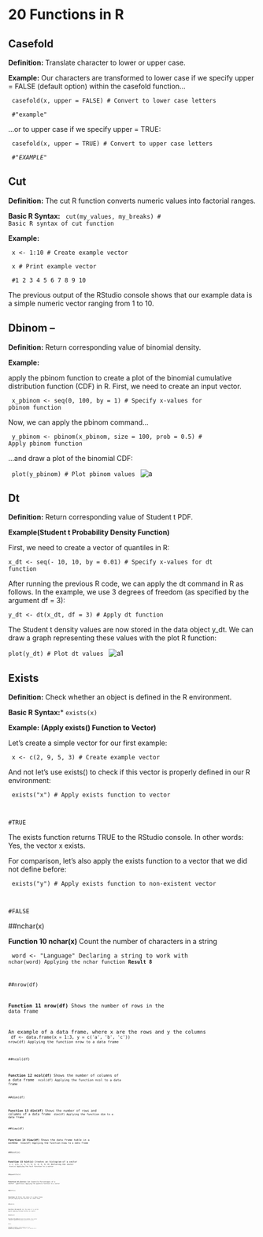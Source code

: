 # 20 Functions in R 

## Casefold 

**Definition:** Translate character to lower or upper case.

**Example:** Our characters are transformed to lower case if we specify upper = FALSE (default option) within the casefold function…

<code> casefold(x, upper = FALSE)               # Convert to lower case letters </code>

<code> #"example" </code>

…or to upper case if we specify upper = TRUE:

<code> casefold(x, upper = TRUE)                 # Convert to upper case letters </code>


<code> *#"EXAMPLE"* </code>

##  Cut

**Definition:** The cut R function converts numeric values into factorial ranges.

**Basic R Syntax:** <code> cut(my_values, my_breaks)              # Basic R syntax of cut function </code>

**Example:**

<code> x <- 1:10        # Create example vector </code>

<code> x                                              # Print example vector </code>

<code>  #1  2  3  4  5  6  7  8  9 10 </code>

The previous output of the RStudio console shows that our example data is a simple numeric vector ranging from 1 to 10.

## Dbinom – 

**Definition:** Return corresponding value of binomial density.

**Example:**

apply the pbinom function to create a plot of the binomial cumulative distribution function (CDF) in R. First, we need to create an input vector.

<code> x_pbinom <- seq(0, 100, by = 1)                       # Specify x-values for pbinom function </code>

Now, we can apply the pbinom command…

<code>  y_pbinom <- pbinom(x_pbinom, size = 100, prob = 0.5)  # Apply pbinom function </code>
  
…and draw a plot of the binomial CDF:

<code> plot(y_pbinom)                                        # Plot pbinom values </code>
![a](https://statisticsglobe.com/wp-content/uploads/2019/08/figure-2-binom-distribution-function-plot-in-r.png)

## Dt 
**Definition:** Return corresponding value of Student t PDF.

**Example(Student t Probability Density Function)**

First, we need to create a vector of quantiles in R:

<code>x_dt <- seq(- 10, 10, by = 0.01)                    # Specify x-values for dt function </code>

After running the previous R code, we can apply the dt command in R as follows. In the example, we use 3 degrees of freedom (as specified by the argument df = 3):

<code>y_dt <- dt(x_dt, df = 3)                            # Apply dt function </code>
  
The Student t density values are now stored in the data object y_dt. We can draw a graph representing these values with the plot R function:

<code>plot(y_dt)                                          # Plot dt values </code>
![a1](https://statisticsglobe.com/wp-content/uploads/2019/09/figure-1-r-command-dt-density-plot.png)

## Exists 

**Definition:** Check whether an object is defined in the R environment.

**Basic R Syntax:***
<code>exists(x) </code>

**Example: (Apply exists() Function to Vector)**

Let’s create a simple vector for our first example:

<code> x <- c(2, 9, 5, 3)                        # Create example vector </code>
  
 And not let’s use exists() to check if this vector is properly defined in our R environment:
 
 <code> exists("x")                               # Apply exists function to vector
  
#TRUE </code>

The exists function returns TRUE to the RStudio console. In other words: Yes, the vector x exists.

For comparison, let’s also apply the exists function to a vector that we did not define before:

<code> exists("y")                               # Apply exists function to non-existent vector
  
#FALSE </code>


##nchar(x)

**Function 10 nchar(x)**
  Count the number of characters in a string

<code> word <- "Language"						Declaring a string to work with
<code> nchar(word)								Applying the nchar function
**Result 8**


##nrow(df)

**Function 11 nrow(df)**
  Shows the number of rows in the data frame

An example of a data frame, where x are the rows and y the columns
<code> df <- data.frame(x = 1:3, y = c('a', 'b', 'c')) 
<code> nrow(df) 								Applying the function nrow to a data frame


##ncol(df)

**Function 12 ncol(df)**
  Shows the number of columns of a data frame
<code> ncol(df)								Applying the function ncol to a data frame


##dim(df)

**Function 13 dim(df)**
  Shows the number of rows and columns of a data frame
<code> dim(df)									Applying the function dim to a data frame


##View(df)

**Function 14 View(df)**
  Shows the data frame table in a window
<code> View(df) 								Applying the function View to a data frame


##hist(z)

**Function 15 hist(z)**
  Creates an histogram of a vector
<code> z <- c(1, 1, 2, 2, 3, 4, 4, 5, 6, 6)		Declaring the vector
<code> hist(z)									Applying the hist function to a vector


##quantile(z)

**Function 16 plot(x)**
  Get Quantile Percentages of a vector
<code> quantile(z)								Applying the quantile function to a vector


##plot(x)

**Function 17**
	Plots the data of a data frame
<code> plot(df)									Applying the function to a data frame


##mean(x)

**Function 18 mean(X)**
  Get the mean of a vector
<code> mean(z)									Applying the mean function to a vector


##median(x)

**Function 19 median(x)**
  Gets the median of a vector
<code> median(z)								Applying the median function to a vector


##rm()

**Function 20 rm(list = ls())**
  Removes all the variables in the environment
<code> rm(list = ls())							Applying the rm function to our environment
